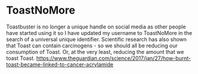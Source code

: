 # ToastNoMore

Toastbuster is no longer a unique handle on social media as other people have started using it so I have updated my username to ToastNoMore in the search of a universal unique identifier. Scientific research has also shown that Toast can contain carcinogens - so we should all be reducing our consumption of Toast. Or, at the very least, reducing the amount that we toast Toast. https://www.theguardian.com/science/2017/jan/27/how-burnt-toast-became-linked-to-cancer-acrylamide 
